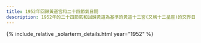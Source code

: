 ```yaml
---
title: 1952年回歸黃道宮和二十四節氣日期
description: 1952年的二十四節氣和回歸黃道為基準的黃道十二宮(又稱十二星座)的交界日期，常見於西洋占星術和星座運程
---
```

{% include_relative _solarterm_details.html year="1952" %}
